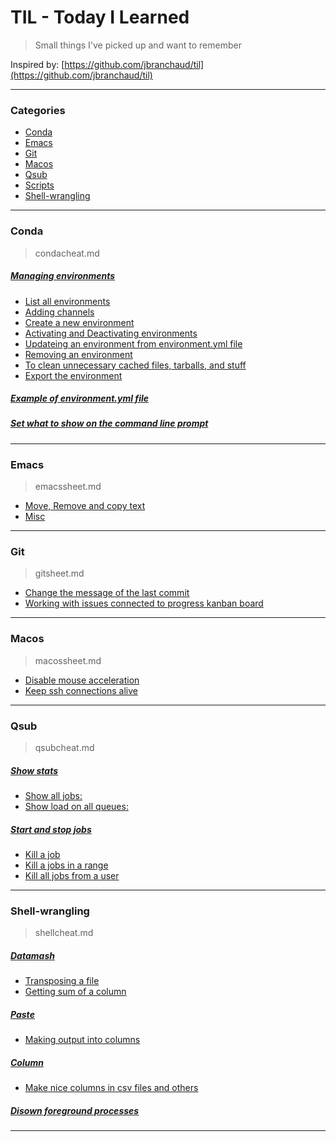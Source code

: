 # TIL - Today I Learned
> Small things I've picked up and want to remember

Inspired by: [https://github.com/jbranchaud/til](https://github.com/jbranchaud/til)

---
### Categories

* [Conda](#conda)
* [Emacs](#emacs)
* [Git](#git)
* [Macos](#macOS)
* [Qsub](#qsub)
* [Scripts](#scripts)
* [Shell-wrangling](#shell-wrangling)

---
### Conda
> condacheat.md


##### [Managing environments](conda/condacheat.md#Managing-environments)
* [List all environments](conda/condacheat.md#List-all-environments)
* [Adding channels](conda/condacheat.md#Adding-channels)
* [Create a new environment](conda/condacheat.md#Create-a-new-environment)
* [Activating and Deactivating environments](conda/condacheat.md#Activating-and-Deactivating-environments)
* [Updateing an environment from environment.yml file](conda/condacheat.md#Updateing-an-environment-from-environment.yml-file)
* [Removing an environment](conda/condacheat.md#Removing-an-environment)
* [To clean unnecessary cached files, tarballs, and stuff](conda/condacheat.md#To-clean-unnecessary-cached-files-tarballs-and-stuff)
* [Export the environment](conda/condacheat.md#Export-the-environment)

##### [Example of environment.yml file](conda/condacheat.md#Example-of-environment.yml-file)

##### [Set what to show on the command line prompt](conda/condacheat.md#Set-what-to-show-on-the-command-line-prompt)

---
### Emacs
> emacssheet.md

* [Move, Remove and copy text](emacs/emacssheet.md#Move-Remove-and-copy-text)
* [Misc](emacs/emacssheet.md#Misc)

---
### Git
> gitsheet.md

* [Change the message of the last commit](git/gitsheet.md#Change-the-message-of-the-last-commit)
* [Working with issues connected to progress kanban board](git/gitsheet.md#Working-with-issues-connected-to-progress-kanban-board)

---
### Macos
> macossheet.md

* [Disable mouse acceleration](macOS/macossheet.md#Disable-mouse-acceleration)
* [Keep ssh connections alive](macOS/macossheet.md#Keep-ssh-connections-alive)

---
### Qsub
> qsubcheat.md


##### [Show stats](qsub/qsubcheat.md#Show-stats)
* [Show all jobs:](qsub/qsubcheat.md#Show-all-jobs:)
* [Show load on all queues:](qsub/qsubcheat.md#Show-load-on-all-queues:)

##### [Start and stop jobs](qsub/qsubcheat.md#Start-and-stop-jobs)
* [Kill a job](qsub/qsubcheat.md#Kill-a-job)
* [Kill a jobs in a range](qsub/qsubcheat.md#Kill-a-jobs-in-a-range)
* [Kill all jobs from a user](qsub/qsubcheat.md#Kill-all-jobs-from-a-user)

---
### Shell-wrangling
> shellcheat.md


##### [Datamash](shell-wrangling/shellcheat.md#Datamash)
* [Transposing a file](shell-wrangling/shellcheat.md#Transposing-a-file)
* [Getting sum of a column](shell-wrangling/shellcheat.md#Getting-sum-of-a-column)

##### [Paste](shell-wrangling/shellcheat.md#Paste)
* [Making output into columns](shell-wrangling/shellcheat.md#Making-output-into-columns)

##### [Column](shell-wrangling/shellcheat.md#Column)
* [Make nice columns in csv files and others](shell-wrangling/shellcheat.md#Make-nice-columns-in-csv-files-and-others)

##### [Disown foreground processes](shell-wrangling/shellcheat.md#Disown-foreground-processes)

---
